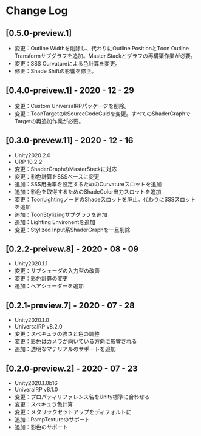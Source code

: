 # Change Log

## [0.5.0-preview.1]
- 変更：Outline Widthを削除し、代わりにOutline PositionとToon Outline Transformサブグラフを追加。Master Stackとグラフの再構築作業が必要。
- 変更：SSS Curvatureによる色計算を変更。
- 修正：Shade Shiftの影響を修正。

## [0.4.0-preivew.1] - 2020 - 12 - 29
- 変更：Custom UniversalRPパッケージを削除。
- 変更：ToonTargetのkSourceCodeGuidを変更。すべてのShaderGraphでTargetの再追加作業が必要。

## [0.3.0-prevew.11] - 2020 - 12 - 16
- Unity2020.2.0
- URP 10.2.2 
- 変更：ShaderGraphのMasterStackに対応
- 変更：影色計算をSSSベースに変更
- 追加：SSS用曲率を設定するためのCurvatureスロットを追加
- 追加：影色を取得するためのShadeColor出力スロットを追加
- 変更：ToonLightingノードのShadeスロットを廃止。代わりにSSSスロットを追加
- 追加：ToonStylizingサブグラフを追加
- 追加：Lighting Environentを追加
- 変更：Stylized Input系ShaderGraphを一旦削除

## [0.2.2-preivew.8] - 2020 - 08 - 09

- Unity2020.1.1
- 変更：サブシェーダの入力型の改善
- 変更：影色計算の変更
- 追加：ヘアシェーダーを追加

## [0.2.1-preview.7] - 2020 - 07 - 28

- Unity2020.1.0
- UniversalRP v8.2.0
- 変更：スペキュラの強さと色の調整
- 変更：影色はカメラが向いている方向に影響される
- 追加：透明なマテリアルのサポートを追加

## [0.2.0-preview.2] - 2020 - 07 - 23

- Unity2020.1.0b16
- UniveralRP v8.1.0
- 変更：プロパティリファレンス名をUnity標準に合わせる
- 変更：スペキュラ色計算
- 変更：メタリックセットアップをディフォルトに
- 追加：RampTextureのサポート
- 追加：影色のサポート